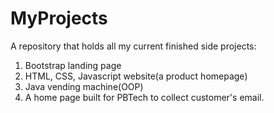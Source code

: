 # MyProjects
A repository that holds all my current finished side projects: 
  1. Bootstrap landing page
  2. HTML, CSS, Javascript website(a product homepage)
  3. Java vending machine(OOP)
  4. A home page built for PBTech to collect customer's email.
